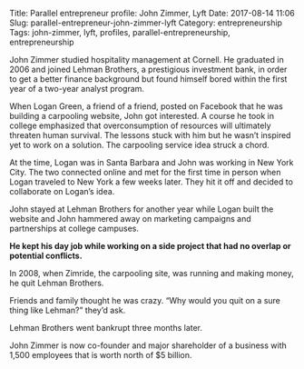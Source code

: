 Title: Parallel entrepreneur profile: John Zimmer, Lyft
Date: 2017-08-14 11:06
Slug: parallel-entrepreneur-john-zimmer-lyft
Category: entrepreneurship
Tags: john-zimmer, lyft, profiles, parallel-entrepreneurship, entrepreneurship

John Zimmer studied hospitality management at Cornell. He graduated in 2006 and joined Lehman Brothers, a prestigious investment bank, in order to get a better finance background but found himself bored within the first year of a two-year analyst program.

When Logan Green, a friend of a friend, posted on Facebook that he was building a carpooling website, John got interested. A course he took in college emphasized that overconsumption of resources will ultimately threaten human survival. The lessons stuck with him but he wasn’t inspired yet to work on a solution. The carpooling service idea struck a chord.

At the time, Logan was in Santa Barbara and John was working in New York City. The two connected online and met for the first time in person when Logan traveled to New York a few weeks later. They hit it off and decided to collaborate on Logan’s idea.

John stayed at Lehman Brothers for another year while Logan built the website and John hammered away on marketing campaigns and partnerships at college campuses.

**He kept his day job while working on a side project that had no overlap or potential conflicts.**

In 2008, when Zimride, the carpooling site, was running and making money, he quit Lehman Brothers.

Friends and family thought he was crazy. “Why would you quit on a sure thing like Lehman?” they’d ask.

Lehman Brothers went bankrupt three months later.

John Zimmer is now co-founder and major shareholder of a business with 1,500 employees that is worth north of $5 billion.
